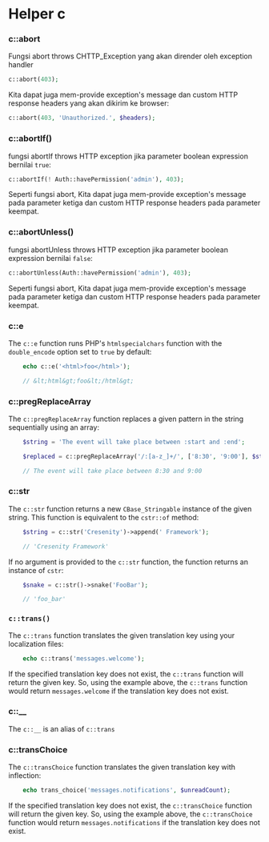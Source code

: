 # Helper c

### c::abort

Fungsi abort throws CHTTP_Exception yang akan dirender oleh exception handler

```php
c::abort(403);
```

Kita dapat juga mem-provide exception's message dan custom HTTP response headers yang akan dikirim ke browser:

```php
c::abort(403, 'Unauthorized.', $headers);
```

### c::abortIf()

fungsi abortIf throws HTTP exception jika parameter boolean expression bernilai `true`:

```php
c::abortIf(! Auth::havePermission('admin'), 403);
```

Seperti fungsi abort, Kita dapat juga mem-provide exception's message pada parameter ketiga dan custom HTTP response headers pada parameter keempat.

### c::abortUnless()

fungsi abortUnless throws HTTP exception jika parameter boolean expression bernilai `false`:

```php
c::abortUnless(Auth::havePermission('admin'), 403);
```

Seperti fungsi abort, Kita dapat juga mem-provide exception's message pada parameter ketiga dan custom HTTP response headers pada parameter keempat.

### c::e

The `c::e` function runs PHP's `htmlspecialchars` function with the `double_encode` option set to `true` by default:
```php
    echo c::e('<html>foo</html>');

    // &lt;html&gt;foo&lt;/html&gt;
```

### c::pregReplaceArray
The `c::pregReplaceArray` function replaces a given pattern in the string sequentially using an array:
```php
    $string = 'The event will take place between :start and :end';

    $replaced = c::pregReplaceArray('/:[a-z_]+/', ['8:30', '9:00'], $string);

    // The event will take place between 8:30 and 9:00
```

### c::str

The `c::str` function returns a new `CBase_Stringable` instance of the given string. This function is equivalent to the `cstr::of` method:
```php
    $string = c::str('Cresenity')->append(' Framework');

    // 'Cresenity Framework'
```
If no argument is provided to the `c::str` function, the function returns an instance of `cstr`:
```php
    $snake = c::str()->snake('FooBar');

    // 'foo_bar'
```

### `c::trans()`

The `c::trans` function translates the given translation key using your localization files:
```php
    echo c::trans('messages.welcome');
```
If the specified translation key does not exist, the `c::trans` function will return the given key. So, using the example above, the `c::trans` function would return `messages.welcome` if the translation key does not exist.

### c::__

The `c::__` is an alias of `c::trans`

### c::transChoice

The `c::transChoice` function translates the given translation key with inflection:
```php
    echo trans_choice('messages.notifications', $unreadCount);
```
If the specified translation key does not exist, the `c::transChoice` function will return the given key. So, using the example above, the `c::transChoice` function would return `messages.notifications` if the translation key does not exist.
